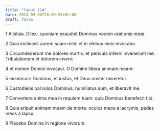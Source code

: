 ```yaml
---
title: "Caput 114"
date: 2024-09-06T20:00:53+02:00
draft: false
---
```



1 Alleluia. Dilexi, quoniam exaudiet Dominus vocem orationis meæ.

2 Quia inclinavit aurem suam mihi: et in diebus meis invocabo.

3 Circumdederunt me dolores mortis: et pericula inferni invenerunt me. Tribulationem et dolorem inveni:

4 et nomen Domini invocavi. O Domine libera animam meam:

5 misericors Dominus, et iustus, et Deus noster miseretur.

6 Custodiens parvulos Dominus: humiliatus sum, et liberavit me.

7 Convertere anima mea in requiem tuam: quia Dominus benefecit tibi.

8 Quia eripuit animam meam de morte: oculos meos a lacrymis, pedes meos a lapsu.

9 Placebo Domino in regione vivorum.


